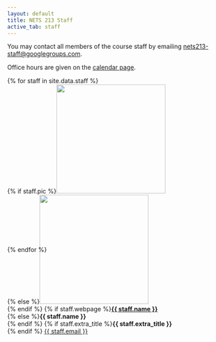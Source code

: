 ```yaml
---
layout: default
title: NETS 213 Staff
active_tab: staff
---
```


You may contact all members of the course staff by emailing <a href="mailto:nets213-staff@googlegroups.com">nets213-staff@googlegroups.com</a>.

Office hours are given on the [calendar page](calendar.html).


<div class="container-fluid">
  <div class="row">
  {% for staff in site.data.staff %}
      <div class="col-lg-4 col-md-6 col-xs-12" style="margin-bottom: 20px; height: 350px;">
        {% if staff.pic %}<img src="assets/img/staff/{{staff.pic}}" class="img-circle" style="height: 100%; width: 100%; max-height: 250px; max-width: 250px"/><br />
        {% else %}<img src="assets/img/staff/profile-pic.png" class="img-circle" style="height: 100%; width: 100%; max-height: 250px; max-width: 250px"/><br />{% endif %}
	{% if staff.webpage %}<b><a href="{{ staff.webpage }}">{{ staff.name }}</a></b><br />
	{% else %}<b>{{ staff.name }}</b><br />{% endif %}
        {% if staff.extra_title %}<b>{{ staff.extra_title }}</b><br />{% endif %}
        <a href="mailto:{{ staff.email }}">{{ staff.email }}</a><br />
      </div>
  {% endfor %}
  </div>
</div>
